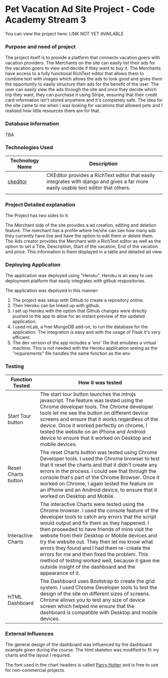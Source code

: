 # Pet Vacation Ad Site Project - Code Academy Stream 3

You can view the project here: LINK NOT YET AVAILABLE


### Purpose and need of project

The project itself is to provide a platform that connects vacation goers with vacation providers. The Merchants on the site
can easily list their ads for the vacation goers to view and decide if they want to buy it. The Merchants have access to
a fully functional RichText editor that allows them to combine text with images which allows the ads to look good and gives
them the opportunity to easily structure their ads for the benefit of the user. The user can easily view the ads through the
site and once they decide which trip they want, they can purchase it using Stripe, ensuring that their credit card information
isn't stored anywhere and it's completely safe. The idea for the site came to me when I was looking for vacations that allowed
pets and I realised how little resources there are for that.


### Database Information

TBA


### Technologies Used
Technology Name | Description
------------ | -------------
[ckeditor]() | CKEditor provides a RichText editor that easily integrates with django and gives a far more easily usable text editor that others.
[]() |

### Project Detailed explanation

The Project has two sides to it:

The Merchant side of the site provides a ad creation, editing and deletion feature. The merchant has a profile where he/she
can see how many ads they currently have live and have the option to edit them or delete them. The Ads creator provides the
Merchant with a RichText editor as well as the option to set a Title, Description, Start of the vacation, End of the vacation
and price. This information is them displayed in a table and detailed ad view.



### Deploying Application

The application was deployed using "Heroku". Heroku is an easy to use deployment platform that easily integrates with github respositories.

The application was deployed in this manner:
1. The project was setup with Github to create a repository online.
2. Then Heroku can be linked up with github.
3. I set up Heroku with the option that Github changes were directly pushed to the app to allow for an instant preview of the updated application.
4. I used mLab, a free MongoDB add-on, to run the database for the application. The integration is easy and with the usage of Flask it's very efficient.
5. The dev version of the app includes a 'env' file that emulates a virtual machine. This is not needed with the Heroku application seeing as the "requirements" file handles the same function as the env.


### Testing
Function Tested | How it was tested
------------ | -------------
Start Tour button | The start tour button launches the introjs javascript. The feature was tested using the Chrome developer tools. The Chrome developer tools let me see the button on different device screens and ensure that it works regardless of the device. Once it worked perfectly on chrome, I tested the website on an iPhone and Android device to ensure that it worked on Desktop and mobile devices.
Reset Charts button | The reset Charts button was tested using Chrome Developer tools. I used the Chrome browser to test that it reset the charts and that it didn't create any errors in the process. I could see that through the console that's part of the Chrome Browser. Once it worked on Chrome, I again tested the feature on an iPhone and an Android device, to ensure that it worked on Desktop and Mobile.
Interactive Charts | The interactive Charts were tested using the Chrome browser. I used the console feature of the developer tools to catch any errors that the script would output and fix them as they happened. I then proceeded to have friends of mine visit the website from their Desktop or Mobile devices and try the website out. They then let me know what errors they found and I had them re-create the errors for me and then fixed the problem. This method of testing worked well, because it gave me outside insight of the dashboard and the appearance of it.
HTML Dashboard | The Dashboard uses Bootstrap to create the grid system. I used Chrome Developer tools to test the design of the site on different sizes of screens. Chrome allows you to test any size of device screen which helped me ensure that the dashboard is compatible with Desktop and mobile devices.



### External Influences

The general design of the dashboard was influenced by the dashboard example given during the course. The html skeleton
was modified to fit my charts and the layout I required.

The font used in the chart headers is called [Parry Hotter](http://www.1001fonts.com/parry-hotter-font.html) and is free
to use for non-commercial projects.

